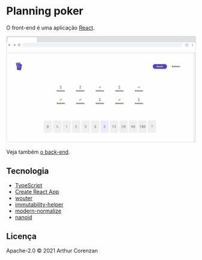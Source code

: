 # Planning poker

O front-end é uma aplicação [React](https://reactjs.org/).

![Desenho da aplicação](./screenshot.webp)

Veja também [o back-end](../back-end/README.md).

## Tecnologia

- [TypeScript](https://www.typescriptlang.org/)
- [Create React App](https://create-react-app.dev/)
- [wouter](https://github.com/molefrog/wouter)
- [immutability-helper](https://github.com/kolodny/immutability-helper)
- [modern-normalize](https://github.com/sindresorhus/modern-normalize)
- [nanoid](https://github.com/ai/nanoid)

## Licença

Apache-2.0 © 2021 Arthur Corenzan
